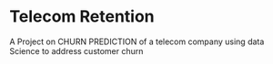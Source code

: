 # Telecom Retention
A Project on CHURN PREDICTION of a telecom company
using data Science to address customer churn
